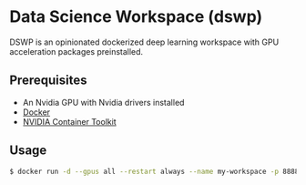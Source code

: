 # Data Science Workspace (dswp)
DSWP is an opinionated dockerized deep learning workspace with GPU acceleration packages preinstalled.

## Prerequisites
- An Nvidia GPU with Nvidia drivers installed
- [Docker](https://docs.docker.com/get-docker/)
- [NVIDIA Container Toolkit](https://github.com/NVIDIA/nvidia-docker)


## Usage

```bash
$ docker run -d --gpus all --restart always --name my-workspace -p 8888:8888 -v /work:/path/to/your/workdir charlescatta/dswp
```
